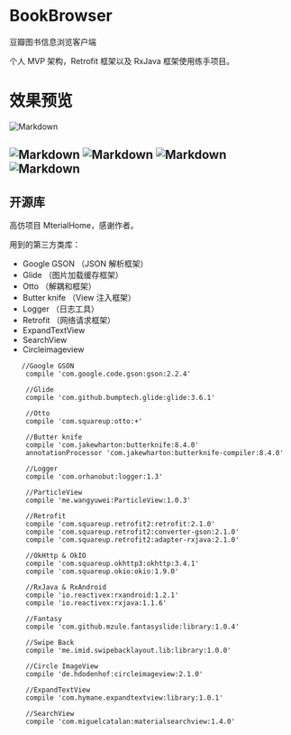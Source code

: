 # BookBrowser
豆瓣图书信息浏览客户端

个人 MVP 架构，Retrofit 框架以及 RxJava 框架使用练手项目。

# 效果预览

![Markdown](http://i4.buimg.com/588795/0cb017e10e5984e2.gif)

![Markdown](http://i4.buimg.com/588795/618326bc39fe3944t.jpg)
![Markdown](http://i4.buimg.com/588795/ff77034b0c92452bt.jpg)
![Markdown](http://i2.muimg.com/588795/6058bbd15f8a1018t.jpg)
![Markdown](http://i1.piimg.com/588795/de0f0cc3408b63d4t.jpg)
---
## 开源库
高仿项目 MterialHome，感谢作者。

用到的第三方类库：
- Google GSON （JSON 解析框架）
- Glide （图片加载缓存框架）
- Otto （解耦和框架）
- Butter knife （View 注入框架）
- Logger （日志工具）
- Retrofit （网络请求框架）
- ExpandTextView 
- SearchView 
- Circleimageview

```
   //Google GSON
    compile 'com.google.code.gson:gson:2.2.4'

    //Glide
    compile 'com.github.bumptech.glide:glide:3.6.1'

    //Otto
    compile 'com.squareup:otto:+'

    //Butter knife
    compile 'com.jakewharton:butterknife:8.4.0'
    annotationProcessor 'com.jakewharton:butterknife-compiler:8.4.0'

    //Logger
    compile 'com.orhanobut:logger:1.3'

    //ParticleView
    compile 'me.wangyuwei:ParticleView:1.0.3'

    //Retrofit
    compile 'com.squareup.retrofit2:retrofit:2.1.0'
    compile 'com.squareup.retrofit2:converter-gson:2.1.0'
    compile 'com.squareup.retrofit2:adapter-rxjava:2.1.0'

    //OkHttp & OkIO
    compile 'com.squareup.okhttp3:okhttp:3.4.1'
    compile 'com.squareup.okio:okio:1.9.0'

    //RxJava & RxAndroid
    compile 'io.reactivex:rxandroid:1.2.1'
    compile 'io.reactivex:rxjava:1.1.6'

    //Fantasy
    compile 'com.github.mzule.fantasyslide:library:1.0.4'

    //Swipe Back
    compile 'me.imid.swipebacklayout.lib:library:1.0.0'

    //Circle ImageView
    compile 'de.hdodenhof:circleimageview:2.1.0'

    //ExpandTextView
    compile 'com.hymane.expandtextview:library:1.0.1'

    //SearchView
    compile 'com.miguelcatalan:materialsearchview:1.4.0'
```
